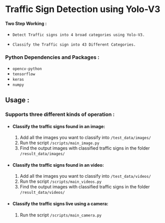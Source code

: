 # Traffic Sign Detection using Yolo-V3 #

#### Two Step Working : #####
  
  - `Detect Traffic signs into 4 broad categories using Yolo-V3.`
  
  - `Classify the Traffic sign into 43 Different Categories.`
  
### Python Dependencies and Packages : ###
  
  - `opencv-python`
  - `tensorflow`
  - `keras`
  - `numpy`

## Usage : ##
  
  ### Supports three different kinds of operation :
  
  - #### Classify the traffic signs found in an image: ####
    
    1. Add all the images you want to classify into `/test_data/images/`
    2. Run the script `/scripts/main_image.py`
    3. Find the output images with classified traffic signs in the folder `/result_data/images/`

  - #### Classify the traffic signs found in an video: ####
  
    1. Add all the images you want to classify into `/test_data/videos/`
    2. Run the script `/scripts/main_videos.py`
    3. Find the output images with classified traffic signs in the folder `/result_data/videos/`

  - #### Classify the traffic signs live using a camera: ###
    
    1. Run the script `/scripts/main_camera.py`
